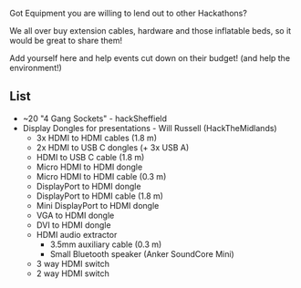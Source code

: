 Got Equipment you are willing to lend out to other Hackathons?

We all over buy extension cables, hardware and those inflatable beds, so it 
would be great to share them!

Add yourself here and help events cut down on their budget! (and help the
environment!)

## List

* ~20 "4 Gang Sockets" - hackSheffield
* Display Dongles for presentations - Will Russell (HackTheMidlands)
    * 3x HDMI to HDMI cables (1.8 m)
    * 2x HDMI to USB C dongles (+ 3x USB A)
    * HDMI to USB C cable (1.8 m)
    * Micro HDMI to HDMI dongle
    * Micro HDMI to HDMI cable (0.3 m)
    * DisplayPort to HDMI dongle
    * DisplayPort to HDMI cable (1.8 m)
    * Mini DisplayPort to HDMI dongle
    * VGA to HDMI dongle
    * DVI to HDMI dongle
    * HDMI audio extractor
        * 3.5mm auxiliary cable (0.3 m)
        * Small Bluetooth speaker (Anker SoundCore Mini)
    * 3 way HDMI switch
    * 2 way HDMI switch
